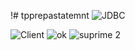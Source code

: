 !# tpprepastatemnt
![JDBC](https://github.com/hasnahatti70/tpprepastatemnt/assets/127605934/51bee1a8-c635-4f00-8ce0-ee507689aafb)

![Client](https://github.com/hasnahatti70/tpprepastatemnt/assets/127605934/dd5ad0d6-9c62-44db-a331-2543719e0db9)
![ok](https://github.com/hasnahatti70/tpprepastatemnt/assets/127605934/01d8a16b-1eed-4180-b099-40f1e6dd7668)
![suprime 2](https://github.com/hasnahatti70/tpprepastatemnt/assets/127605934/bb333d40-b34c-441f-a5a0-9eb68a8d5246)
